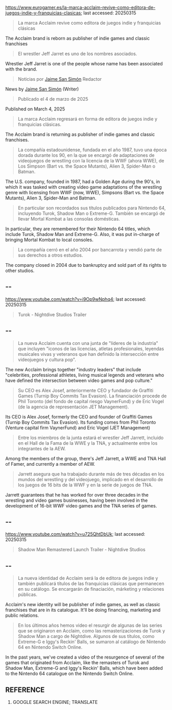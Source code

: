 https://www.eurogamer.es/la-marca-acclaim-revive-como-editora-de-juegos-indie-y-franquicias-clasicas; last accessed: 20250315

> La marca Acclaim revive como editora de juegos indie y franquicias clásicas

The Acclaim brand is reborn as publisher of indie games and classic franchises

> El wrestler Jeff Jarret es uno de los nombres asociados.

Wrestler Jeff Jarret is one of the people whose name has been associated with the brand.

> Noticias por [Jaime San Simón](https://www.eurogamer.es/authors/jaime-san-simon) Redactor

News by [Jaime San Simón](https://www.eurogamer.es/authors/jaime-san-simon) (Writer)

> Publicado el 4 de marzo de 2025

Published on March 4, 2025

> La marca Acclaim regresará en forma de editora de juegos indie y franquicias clásicas.

The Acclaim brand is returning as publisher of indie games and classic franchises.

> La compañía estadounidense, fundada en el año 1987, tuvo una época dorada durante los 90, en la que se encargó de adaptaciones de videojuegos de wrestling con la licencia de la WWF (ahora WWE), de Los Simpson (Bart vs. the Space Mutants), Alien 3, Spider-Man o Batman.

The U.S. company, founded in 1987, had a Golden Age during the 90's, in which it was tasked with creating video game adaptations of the wrestling  genre with licensing from WWF (now, WWE), Simpsons (Bart vs. the Space Mutants), Alien 3, Spider-Man and Batman.

> En particular son recordados sus títulos publicados para Nintendo 64, incluyendo Turok, Shadow Man o Extreme-G. También se encargó de llevar Mortal Kombat a las consolas domésticas.

In particular, they are remembered for their Nintendo 64 titles, which include Turok, Shadow Man and Extreme-G. Also, it was put in-charge of bringing Mortal Kombat to local consoles.

> La compañía cerró en el año 2004 por bancarrota y vendió parte de sus derechos a otros estudios. 

The company closed in 2004 due to bankruptcy and sold part of its rights to other studios.

## --

https://www.youtube.com/watch?v=i9Op9wNphq4; last accessed: 20250315

> Turok - Nightdive Studios Trailer 

## --

> La nueva Acclaim cuenta con una junta de "líderes de la industria" que incluyen "iconos de las licencias, atletas profesionales, leyendas musicales vivas y veteranos que han definido la intersección entre videojuegos y cultura pop".

The new Acclaim brings together "industry leaders" that include "celebrities, professional athletes, living musical legends and veterans who have defined the intersection between video games and pop culture."

> Su CEO es Alex Josef, anteriormente CEO y fundador de Graffiti Games (Turnip Boy Commits Tax Evasion). La financiación procede de Phil Toronto (del fondo de capital riesgo VaynerFund) y de Eric Vogel (de la agencia de representación JET Management).

Its CEO is Alex Josef, formerly the CEO and founder of Graffiti Games (Turnip Boy Commits Tax Evasion). Its funding comes from Phil Toronto (Venture capital firm VaynerFund) and Eric Vogel (JET Management)

> Entre los miembros de la junta estará el wrestler Jeff Jarrett, incluido en el Hall de la Fama de la WWE y la TNA, y actualmente entre los integrantes de la AEW.

Among the members of the group, there's Jeff Jarrett, a WWE and TNA Hall of Famer, and currently a member of AEW.

> Jarrett asegura que ha trabajado durante más de tres décadas en los mundos del wrestling y del videojuego, implicado en el desarrollo de los juegos de 16 bits de la WWF y en la serie de juegos de TNA.

Jarrett guarantees that he has worked for over three decades in the wrestling and video games businesses, having been involved in the development of 16-bit WWF video games and the TNA series of games.

## --

https://www.youtube.com/watch?v=u725QhtDbUk; last accessed: 20250315

> Shadow Man Remastered Launch Trailer - Nightdive Studios 

## --

> La nueva identidad de Acclaim será la de editora de juegos indie y también publicará títulos de las franquicias clásicas que permanecen en su catálogo. Se encargarán de finaciación, márketing y relaciones públicas.

Acclaim's new identity will be publisher of indie games, as well as classic franchises that are in its catalogue. It'll be doing financing, marketing and public relations.

> En los últimos años hemos video el resurgir de algunas de las series que se originaron en Acclaim, como las remasterizaciones de Turok y Shadow Man a cargo de Nightdive. Algunos de sus títulos, como Extreme-G e Iggy's Reckin' Balls, se sumaron al catálogo de Nintendo 64 en Nintendo Switch Online.

In the past years, we've created a video of the resurgence of several of the games that originated from Acclaim, like the remasters of Turok and Shadow Man, Extreme-G and Iggy's Reckin' Balls, which have been added to the Nintendo 64 catalogue on the Nintendo Switch Online.

## REFERENCE

1) GOOGLE SEARCH ENGINE; TRANSLATE
